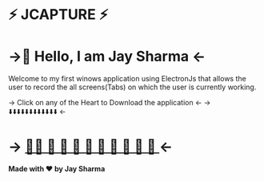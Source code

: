 # ⚡ JCAPTURE ⚡

# ->💖 Hello, I am Jay Sharma <-

Welcome to my first winows application using ElectronJs that allows the user to record the all screens(Tabs) on which the user is currently working.

-> Click on any of the Heart to Download the application <- -> ⬇️⬇️⬇️⬇️⬇️⬇️⬇️⬇️⬇️⬇️⬇️⬇️ <-

# -> [💖💖 💖 💖 💖 💖 💖 💖 💖 💖 💖 ](https://drive.google.com/file/d/1bjzUChd1mEWfxDmFYimtXxJIeoLqsw_W/view?usp=sharing) <-


**Made with ♥ by Jay Sharma**